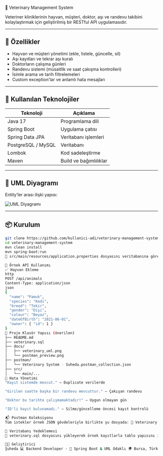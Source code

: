  🐾 Veterinary Management System

Veteriner kliniklerinin hayvan, müşteri, doktor, aşı ve randevu takibini kolaylaştırmak için geliştirilmiş bir RESTful API uygulamasıdır.

---

## 🚀 Özellikler

- Hayvan ve müşteri yönetimi (ekle, listele, güncelle, sil)
- Aşı kayıtları ve tekrar aşı kuralı
- Doktorların çalışma günleri
- Randevu sistemi (müsaitlik ve saat çakışma kontrolleri)
- İsimle arama ve tarih filtrelemeleri
- Custom exception'lar ve anlamlı hata mesajları

---

## 🧰 Kullanılan Teknolojiler

| Teknoloji     | Açıklama                |
|---------------|-------------------------|
| Java 17       | Programlama dili        |
| Spring Boot   | Uygulama çatısı         |
| Spring Data JPA | Veritabanı işlemleri |
| PostgreSQL / MySQL | Veritabanı         |
| Lombok        | Kod sadeleştirme        |
| Maven         | Build ve bağımlılıklar |

---

## 🧩 UML Diyagramı

Entity’ler arası ilişki yapısı:

![UML Diyagramı](./docs/veterinary_uml.png)

---

## 📦 Kurulum

```bash
git clone https://github.com/kullanici-adi/veterinary-management-system.git
cd veterinary-management-system
mvn clean install
mvn spring-boot:run
🔧 src/main/resources/application.properties dosyasını veritabanına göre güncelleyin.

📮 Örnek API Kullanımı
✅ Hayvan Ekleme
http
POST /api/animals
Content-Type: application/json
json
{
  "name": "Pamuk",
  "species": "Kedi",
  "breed": "Tekir",
  "gender": "Dişi",
  "colour": "Beyaz",
  "dateOfBirth": "2021-06-01",
  "owner": { "id": 1 }
}
📁 Proje Klasör Yapısı (önerilen)
├── README.md
├── veterinary.sql
├── docs/
│   ├── veterinary_uml.png
│   └── postman_preview.png
├── postman/
│   └── Veterinary System - Suheda.postman_collection.json
├── src/
│   └── main/...
💬 Hata Yönetimi
"Kayıt sistemde mevcut." – Duplicate verilerde

"Girilen saatte başka bir randevu mevcuttur." – Çakışan randevu

"Doktor bu tarihte çalışmamaktadır!" – Uygun olmayan gün

"ID'li kayıt bulunamadı." – Silme/güncelleme öncesi kayıt kontrolü

📬 Postman Koleksiyonu
Tüm istekler örnek JSON gövdeleriyle birlikte şu dosyada: 📂 Veterinary System - Suheda.postman_collection.json

🧪 Veritabanı Yedeklemesi
📄 veterinary.sql dosyasını yükleyerek örnek kayıtlarla tablo yapısını import edebilirsin.

👩‍💻 Geliştirici
Şuheda 💻 Backend Developer · 🎯 Spring Boot & UML Odaklı 🌍 Bursa, Türkiye
